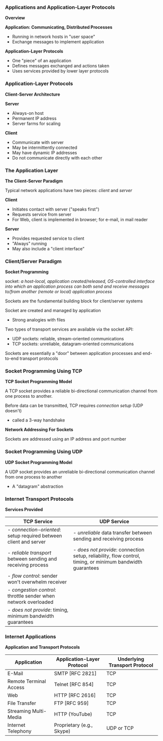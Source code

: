 ### Applications and Application-Layer Protocols
**Overview**

**Application: Communicating, Distributed Processes**
- Running in network hosts in "user space"
- Exchange messages to implement application

**Application-Layer Protocols**
- One "piece" of an application
- Defines messages exchanged and actions taken
- Uses services provided by lower layer protocols

### Application-Layer Protocols
**Client-Server Architecture**

**Server**
- Always-on host
- Permanent IP address
- Server farms for scaling

**Client**
- Communicate with server
- May be intermittently connected
- May have dynamic IP addresses
- Do not communicate directly with each other

### The Application Layer
**The Client-Server Paradigm**

Typical network applications have two pieces: *client* and *server*

**Client**
- Initiates contact with server ("speaks first")
- Requests service from server
- For Web, client is implemented in browser; for e-mail, in mail reader

**Server**
- Provides requested service to client
- "Always" running
- May also include a "client interface"

### Client/Server Paradigm
**Socket Programming**

socket:
	*a host-local, application created/released, OS-controlled interface into which an application process can both send and receive messages to/from another (remote or local) application process*

Sockets are the fundamental building block for client/server systems

Socket are created and managed by application
- Strong analogies with files

Two types of transport services are available via the socket API:
- UDP sockets: reliable, stream-oriented communications 
- TCP sockets: unreliable, datagram-oriented communications

Sockets are essentially a "door" between application processes and end-to-end transport protocols

### Socket Programming Using TCP
**TCP Socket Programming Model**

A TCP socket provides a reliable bi-directional communication channel from one process to another.    

Before data can be transmitted, TCP requires *connection setup* (UDP doesn't)
- called a 3-way handshake

**Network Addressing For Sockets**

Sockets are addressed using an IP address and port number

### Socket Programming Using UDP
**UDP Socket Programming Model**

A UDP socket provides an unreliable bi-directional communication channel from one process to another
- A "datagram" abstraction


### Internet Transport Protocols
**Services Provided**

| TCP Service | UDP Service |
| ---- | ---- |
| - *connection-oriented*: setup required between client and server | - *unreliable* data transfer between sending and receiving process |
| - *reliable transport* between sending and receiving process | - *does not provide*: connection setup, reliability, flow control, timing, or minimum bandwidth guarantees |
| - *flow control*: sender won't overwhelm receiver |  |
| - *congestion control*: throttle sender when network overloaded |  |
| - *does not provide*: timing, minimum bandwidth guarantees |  |

### Internet Applications
**Application and Transport Protocols**

| Application | Application-Layer Protocol | Underlying Transport Protocol |
| ---- | ---- | ---- |
| E-Mail | SMTP [RFC 2821] | TCP |
| Remote Terminal Access | Telnet [RFC 854] | TCP |
| Web | HTTP [RFC 2616] | TCP |
| File Transfer | FTP [RFC 959] | TCP |
| Streaming Multi-Media | HTTP (YouTube) | TCP |
| Internet Telephony | Proprietary (e.g., Skype) | UDP or TCP |
